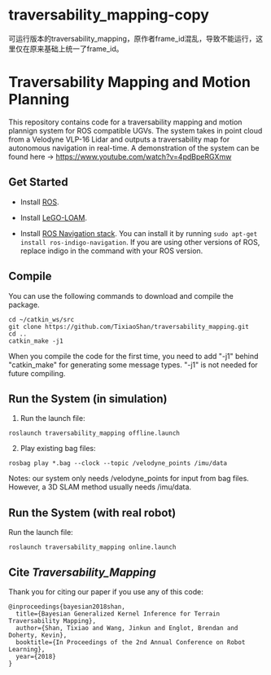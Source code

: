 # traversability_mapping-copy
可运行版本的traversability_mapping，原作者frame_id混乱，导致不能运行，这里仅在原来基础上统一了frame_id。

# Traversability Mapping and Motion Planning

This repository contains code for a traversability mapping and motion plannign system for ROS compatible UGVs. The system takes in point cloud from a Velodyne VLP-16 Lidar and outputs a traversability map for autonomous navigation in real-time. A demonstration of the system can be found here -> https://www.youtube.com/watch?v=4pdBpeRGXmw


## Get Started

- Install [ROS](http://www.ros.org/install/).

- Install [LeGO-LOAM](https://github.com/RobustFieldAutonomyLab/LeGO-LOAM).

- Install [ROS Navigation stack](http://wiki.ros.org/navigation). You can install it by running ```sudo apt-get install ros-indigo-navigation```. If you are using other versions of ROS, replace indigo in the command with your ROS version.


## Compile

You can use the following commands to download and compile the package.

```
cd ~/catkin_ws/src
git clone https://github.com/TixiaoShan/traversability_mapping.git
cd ..
catkin_make -j1
```
When you compile the code for the first time, you need to add "-j1" behind "catkin_make" for generating some message types. "-j1" is not needed for future compiling.

## Run the System (in simulation)

1. Run the launch file:
```
roslaunch traversability_mapping offline.launch
```

2. Play existing bag files:
```
rosbag play *.bag --clock --topic /velodyne_points /imu/data
```
Notes: our system only needs /velodyne_points for input from bag files. However, a 3D SLAM method usually needs /imu/data.

## Run the System (with real robot)

Run the launch file:
```
roslaunch traversability_mapping online.launch
```

## Cite *Traversability_Mapping*

Thank you for citing our paper if you use any of this code: 
```
@inproceedings{bayesian2018shan,
  title={Bayesian Generalized Kernel Inference for Terrain Traversability Mapping},
  author={Shan, Tixiao and Wang, Jinkun and Englot, Brendan and Doherty, Kevin},
  booktitle={In Proceedings of the 2nd Annual Conference on Robot Learning},
  year={2018}
}
```
